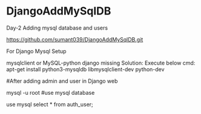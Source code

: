 # DjangoAddMySqlDB
Day-2 Adding mysql database and users 

https://github.com/sumant039/DjangoAddMySqlDB.git

For Django Mysql Setup

mysqlclient or MySQL-python django missing 
Solution: 
Execute below cmd:
apt-get install python3-mysqldb libmysqlclient-dev python-dev



#After adding admin and user in Django web

mysql -u root
#use mysql database

use mysql 
select * from auth_user;



